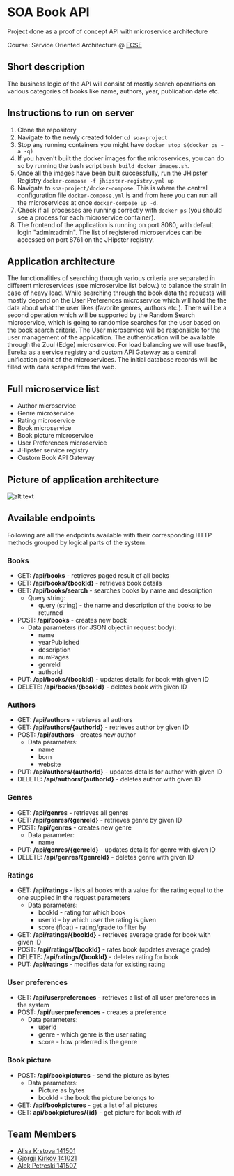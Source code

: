 # SOA Book API
Project done as a proof of concept API with microservice architecture

Course: Service Oriented Architecture @ [FCSE](https://www.finki.ukim.mk)

## Short description

The business logic of the API will consist of mostly search operations
on various categories of books like name, authors, year, publication date etc.

## Instructions to run on server
1. Clone the repository
2. Navigate to the newly created folder `cd soa-project`
3. Stop any running containers you might have `docker stop $(docker ps -a -q)`
4. If you haven't built the docker images for the microservices, you can do so by running the bash script `bash build_docker_images.sh`.
5. Once all the images have been built successfully, run the JHipster Registry `docker-compose -f jhipster-registry.yml up`
6. Navigate to `soa-project/docker-compose`. This is where the central configuration file `docker-compose.yml` is and from here you can run all the microservices at once `docker-compose up -d`.
7. Check if all processes are running correctly with `docker ps` (you should see a process for each microservice container).
8. The frontend of the application is running on port 8080, with default login "admin:admin". The list of registered microservices can be accessed on port 8761 on the JHipster registry.

## Application architecture

The functionalities of searching through various criteria are separated
in different microservices (see microservice list below.) to balance the strain in case of heavy load.
While searching through the book data the requests will mostly depend on the
User Preferences microservice which will hold the the data about what the user likes
(favorite genres, authors etc.).
There will be a second operation which will be supported by the Random Search microservice,
which is going to randomise searches for the user based on the book search criteria.
The User microservice will be responsible for the user management of the application.
The authentication will be available through the Zuul (Edge) microservice.
For load balancing we will use traefik, Eureka as a service registry and custom API Gateway
as a central unification point of the microservices.
The initial database records will be filled with data scraped from the web.

## Full microservice list
* Author microservice
* Genre microservice
* Rating microservice
* Book microservice
* Book picture microservice
* User Preferences microservice
* JHipster service registry 
* Custom Book API Gateway

## Picture of application architecture
 ![alt text][logo]
 
 [logo]: https://github.com/alisakrstova/soa-book-api/blob/master/app_architecture.png "app architecture"


## Available endpoints
Following are all the endpoints available with their corresponding HTTP methods grouped by logical parts of the system.
### Books
* GET: __/api/books__ - retrieves paged result of all books
* GET: __/api/books/{bookId}__ - retrieves book details
* GET: __/api/books/search__ - searches books by name and description
	* Query string:
		* query (string) - the name and description of the books to be returned
* POST: __/api/books__ - creates new book
	* Data parameters (for JSON object in request body):
		* name
		* yearPublished
		* description
		* numPages
		* genreId
		* authorId
* PUT: __/api/books/{bookId}__ - updates details for book with given ID
* DELETE: __/api/books/{bookId}__ - deletes book with given ID

### Authors
* GET: __/api/authors__ - retrieves all authors
* GET: __/api/authors/{authorId}__ - retrieves author by given ID
* POST: __/api/authors__ - creates new author
	* Data parameters:
		* name
		* born
		* website
* PUT: __/api/authors/{authorId}__ - updates details for author with given ID
* DELETE: __/api/authors/{authorId}__ - deletes author with given ID

### Genres
* GET: __/api/genres__ - retrieves all genres
* GET: __/api/genres/{genreId}__ - retrieves genre by given ID
* POST: __/api/genres__ - creates new genre
	* Data parameter:
		* name
* PUT: __/api/genres/{genreId}__ - updates details for genre with given ID
* DELETE: __/api/genres/{genreId}__ - deletes genre with given ID

### Ratings
* GET: __/api/ratings__ - lists all books with a value for the rating equal to the one supplied in the request parameters
	* Data parameters:
		* bookId - rating for which book
		* userId - by which user the rating is given
		* score (float) - rating/grade to filter by
* GET: __/api/ratings/{bookId}__ - retrieves average grade for book with given ID
* POST: __/api/ratings/{bookId}__ - rates book (updates average grade)
* DELETE: __/api/ratings/{bookId}__ - deletes rating for book
* PUT: __/api/ratings__ - modifies data for existing rating

### User preferences 
* GET: __/api/userpreferences__ - retrieves a list of all user preferences in the system
* POST: __/api/userpreferences__ - creates a preference
	* Data parameters:
		* userId
		* genre - which genre is the user rating
		* score - how preferred is the genre
		
### Book picture 
* POST: __/api/bookpictures__ -  send the picture as bytes
    * Data parameters:
        * Picture as bytes
        * bookId - the book the picture belongs to
* GET: __/api/bookpictures__ - get a list of all pictures
* GET: __api/bookpictures/{id}__ - get picture for book with *id*

 
## Team Members
* [Alisa Krstova 141501](https://github.com/alisakrstova) 
* [Gjorgji Kirkov 141021](https://github.com/kirkovg)
* [Alek Petreski 141507](https://github.com/alekkki)
